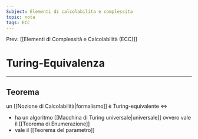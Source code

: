 ```yaml
---
Subject: Elementi di calcolabilita e complessita
topic: nota
tags: ECC
---
```


Prev: [[Elementi di Complessità e Calcolabilità (ECC)]]

# Turing-Equivalenza
---

## Teorema
un [[Nozione di Calcolabilità|formalismo]] è Turing-equivalente $\iff$ 
- ha un algoritmo [[Macchina di Turing universale|universale]] ovvero vale il [[Teorema di Enumerazione]]
- vale il  [[Teorema del parametro]]